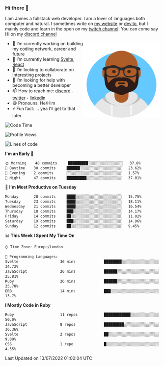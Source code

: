 ### Hi there 👋

I am James a fullstack web developer. I am a lover of languages both computer and natural. I sometimes write on [my website](https://jdhall.dev) or [dev.to](https://dev.to/zefur), but I mainly code and learn in the open on my [twitch channel](https://www.twitch.com/jozuhito). You can come say Hi on my [discord channel](https://discord.gg/sWEHvsBw)



<img align="right" height="250" width="250"  src="/assets/avataaars.png" />

  

- 🔭 I’m currently working on building my coding network, career and future
- 🌱 I’m currently learning [Svelte](https://svelte.dev), [React](https://reactjs.org)
- 👯 I’m looking to collaborate on interesting projects
- 🤔 I’m looking for help with becoming a better developer
- 📫 How to reach me: [discord](https://discord.gg/sWEHvsBw)
                      - [twitter](twitter.com/zefur)
                      - [linkedin](https://linkedin.com/in/j-d-hall)
- 😄 Pronouns: He/Him
- ⚡ Fun fact: ... yea I'll get to that later

 
<!-- BLOG-POST-LIST:START -->

<!-- BLOG-POST-LIST:END -->

<!--START_SECTION:waka-->
![Code Time](http://img.shields.io/badge/Code%20Time-0%20secs-blue)

![Profile Views](http://img.shields.io/badge/Profile%20Views-0-blue)

![Lines of code](https://img.shields.io/badge/From%20Hello%20World%20I%27ve%20Written-87%20Thousand%20lines%20of%20code-blue)

**I'm an Early 🐤** 

```text
🌞 Morning    48 commits     █████████░░░░░░░░░░░░░░░░   37.8% 
🌆 Daytime    30 commits     ██████░░░░░░░░░░░░░░░░░░░   23.62% 
🌃 Evening    2 commits      ░░░░░░░░░░░░░░░░░░░░░░░░░   1.57% 
🌙 Night      47 commits     █████████░░░░░░░░░░░░░░░░   37.01%

```
📅 **I'm Most Productive on Tuesday** 

```text
Monday       20 commits     ████░░░░░░░░░░░░░░░░░░░░░   15.75% 
Tuesday      23 commits     ████░░░░░░░░░░░░░░░░░░░░░   18.11% 
Wednesday    21 commits     ████░░░░░░░░░░░░░░░░░░░░░   16.54% 
Thursday     18 commits     ███░░░░░░░░░░░░░░░░░░░░░░   14.17% 
Friday       14 commits     ██░░░░░░░░░░░░░░░░░░░░░░░   11.02% 
Saturday     19 commits     ███░░░░░░░░░░░░░░░░░░░░░░   14.96% 
Sunday       12 commits     ██░░░░░░░░░░░░░░░░░░░░░░░   9.45%

```


📊 **This Week I Spent My Time On** 

```text
⌚︎ Time Zone: Europe/London

💬 Programming Languages: 
Svelte                   36 mins             ████████░░░░░░░░░░░░░░░░░   34.72% 
JavaScript               26 mins             ██████░░░░░░░░░░░░░░░░░░░   25.81% 
Ruby                     26 mins             ██████░░░░░░░░░░░░░░░░░░░   25.78% 
ERB                      14 mins             ███░░░░░░░░░░░░░░░░░░░░░░   13.7%

```

**I Mostly Code in Ruby** 

```text
Ruby                     11 repos            ████████████░░░░░░░░░░░░░   50.0% 
JavaScript               8 repos             █████████░░░░░░░░░░░░░░░░   36.36% 
Svelte                   2 repos             ██░░░░░░░░░░░░░░░░░░░░░░░   9.09% 
CSS                      1 repo              █░░░░░░░░░░░░░░░░░░░░░░░░   4.55%

```



 Last Updated on 13/07/2022 01:00:04 UTC
<!--END_SECTION:waka-->
